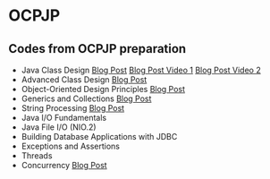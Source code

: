 OCPJP
=====

## Codes from OCPJP preparation

* Java Class Design
[Blog Post](http://www.juliocnsouza.com.br/revisao-ocpjp-design-de-classes-java/)
 [Blog Post Video 1](http://www.juliocnsouza.com.br/video-revisao-ocp-java-programmer-7-class-design-parte-01/)
 [Blog Post Video 2](http://www.juliocnsouza.com.br/video-revisao-ocp-java-programmer-7-class-design-parte-02/)
* Advanced Class Design
[Blog Post](http://www.juliocnsouza.com.br/revisao-ocpjp-design-de-classes-avancado-java/)
* Object-Oriented Design Principles
[Blog Post](http://www.juliocnsouza.com.br/revisao-ocpjp-pricipios-poo/)
* Generics and Collections
[Blog Post](http://www.juliocnsouza.com.br/revisao-ocpjp-generics-and-collections/)
* String Processing
[Blog Post](http://www.juliocnsouza.com.br/revisao-ocpjp-string-processing/)
* Java I/O Fundamentals
* Java File I/O (NIO.2)
* Building Database Applications with JDBC
* Exceptions and Assertions
* Threads
* Concurrency
[Blog Post]()





